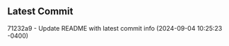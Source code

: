
## Latest Commit
71232a9 - Update README with latest commit info (2024-09-04 10:25:23 -0400) <Yunxi-Zhou>

